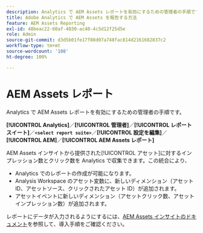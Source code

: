```yaml
---
description: Analytics で AEM Assets レポートを有効にするための管理者の手順です。
title: Adobe Analytics で AEM Assets を報告する方法
feature: AEM Assets Reporting
exl-id: 48beac22-60af-4030-ac40-4c5d12f25d5e
role: Admin
source-git-commit: d3d5b01fe17f88d07a748fac814d2161682837c2
workflow-type: tm+mt
source-wordcount: '108'
ht-degree: 100%

---
```


# AEM Assets レポート

Analytics で AEM Assets レポートを有効にするための管理者の手順です。

**[!UICONTROL Analytics]**／**[!UICONTROL 管理者]**／**[!UICONTROL レポートスイート]**／**`<select report suite>`**／**[!UICONTROL 設定を編集]**／**[!UICONTROL AEM]**／**[!UICONTROL AEM Assets レポート]**

AEM Assets インサイトから提供された[!UICONTROL アセット]に対するインプレッション数とクリック数を Analytics で収集できます。この統合により、

* Analytics でのレポートの作成が可能になります。
* Analysis Workspace のアセット変数に、新しいディメンション（アセット ID、アセットソース、クリックされたアセット ID）が追加されます。
* アセットイベントに新しいディメンション（アセットクリック数、アセットインプレッション数）が追加されます。

レポートにデータが入力されるようにするには、[AEM Assets インサイトのドキュメント](https://experienceleague.adobe.com/docs/experience-manager-cloud-service/assets/manage/assets-insights.html?lang=ja)を参照して、導入手順をご確認ください。

<!--The content in this article is duplicated with the content in the Admin guide (adobe-experience-manager.md)-->
